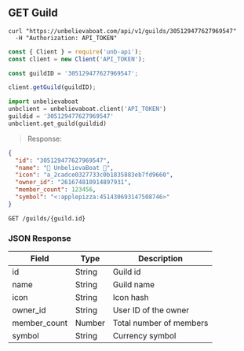 ## GET Guild

```shell
curl "https://unbelievaboat.com/api/v1/guilds/305129477627969547"
  -H "Authorization: API_TOKEN"
```

```javascript
const { Client } = require('unb-api');
const client = new Client('API_TOKEN');

const guildID = '305129477627969547';

client.getGuild(guildID);
```

```python
import unbelievaboat
unbclient = unbelievaboat.client('API_TOKEN')
guildid = '305129477627969547'
unbclient.get_guild(guildid)
```

> Response:

```json
{
  "id": "305129477627969547",
  "name": "🍕 UnbelievaBoat 🍕",
  "icon": "a_2cadce0327733c0b1835883eb7fd9660",
  "owner_id": "261674810914897931",
  "member_count": 123456,
  "symbol": "<:applepizza:451430693147508746>"
}
```

`GET /guilds/{guild.id}`

### JSON Response

Field | Type | Description
--------- | ------- | -----------
id              | String    | Guild id
name            | String    | Guild name
icon            | String    | Icon hash
owner_id        | String    | User ID of the owner
member_count    | Number    | Total number of members
symbol          | String    | Currency symbol
